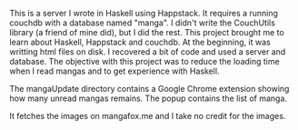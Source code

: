 This is a server I wrote in Haskell using Happstack. It requires a running couchdb with a database named "manga". I didn't write the CouchUtils library (a friend of mine did), but I did the rest.
This project brought me to learn about Haskell, Happstack and couchdb. At the beginning, it was writting html files on disk. I recovered a bit of code and used a server and database. The objective with this project was to reduce the loading time when I read mangas and to get experience with Haskell.

The mangaUpdate directory contains a Google Chrome extension showing how many unread mangas remains. The popup contains the list of manga.

It fetches the images on mangafox.me and I take no credit for the images.
